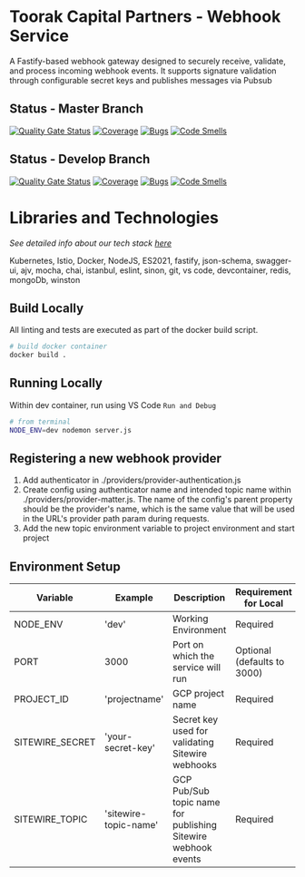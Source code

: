 # Toorak Capital Partners - Webhook Service
A Fastify-based webhook gateway designed to securely receive, validate, and process incoming webhook events. It supports signature validation through configurable secret keys and publishes messages via Pubsub

## Status - Master Branch
[![Quality Gate Status](https://sonarqube.roemanu.io/api/project_badges/measure?project=Toorak-Capital_webhook-service_AYd6CvDVK-P1eLUtLYNc&metric=alert_status&token=sqb_ad50d4de19c40c19ee44411fa366b4c099801299)](https://sonarqube.roemanu.io/dashboard?id=Toorak-Capital_webhook-service_AYd6CvDVK-P1eLUtLYNc)
[![Coverage](https://sonarqube.roemanu.io/api/project_badges/measure?project=Toorak-Capital_webhook-service_AYd6CvDVK-P1eLUtLYNc&metric=coverage&token=sqb_ad50d4de19c40c19ee44411fa366b4c099801299)](https://sonarqube.roemanu.io/dashboard?id=Toorak-Capital_webhook-service_AYd6CvDVK-P1eLUtLYNc)
[![Bugs](https://sonarqube.roemanu.io/api/project_badges/measure?project=Toorak-Capital_webhook-service_AYd6CvDVK-P1eLUtLYNc&metric=bugs&token=sqb_ad50d4de19c40c19ee44411fa366b4c099801299)](https://sonarqube.roemanu.io/dashboard?id=Toorak-Capital_webhook-service_AYd6CvDVK-P1eLUtLYNc)
[![Code Smells](https://sonarqube.roemanu.io/api/project_badges/measure?project=Toorak-Capital_webhook-service_AYd6CvDVK-P1eLUtLYNc&metric=code_smells&token=sqb_ad50d4de19c40c19ee44411fa366b4c099801299)](https://sonarqube.roemanu.io/dashboard?id=Toorak-Capital_webhook-service_AYd6CvDVK-P1eLUtLYNc)

## Status - Develop Branch
[![Quality Gate Status](https://sonarqube.roemanu.io/api/project_badges/measure?branch=develop&project=Toorak-Capital_webhook-service_AYd6CvDVK-P1eLUtLYNc&metric=alert_status&token=sqb_ad50d4de19c40c19ee44411fa366b4c099801299)](https://sonarqube.roemanu.io/dashboard?id=Toorak-Capital_webhook-service_AYd6CvDVK-P1eLUtLYNc&branch=develop)
[![Coverage](https://sonarqube.roemanu.io/api/project_badges/measure?branch=develop&project=Toorak-Capital_webhook-service_AYd6CvDVK-P1eLUtLYNc&metric=coverage&token=sqb_ad50d4de19c40c19ee44411fa366b4c099801299)](https://sonarqube.roemanu.io/dashboard?id=Toorak-Capital_webhook-service_AYd6CvDVK-P1eLUtLYNc&branch=develop)
[![Bugs](https://sonarqube.roemanu.io/api/project_badges/measure?branch=develop&project=Toorak-Capital_webhook-service_AYd6CvDVK-P1eLUtLYNc&metric=bugs&token=sqb_ad50d4de19c40c19ee44411fa366b4c099801299)](https://sonarqube.roemanu.io/dashboard?id=Toorak-Capital_webhook-service_AYd6CvDVK-P1eLUtLYNc&branch=develop)
[![Code Smells](https://sonarqube.roemanu.io/api/project_badges/measure?branch=develop&project=Toorak-Capital_webhook-service_AYd6CvDVK-P1eLUtLYNc&metric=code_smells&token=sqb_ad50d4de19c40c19ee44411fa366b4c099801299)](https://sonarqube.roemanu.io/dashboard?id=Toorak-Capital_webhook-service_AYd6CvDVK-P1eLUtLYNc&branch=develop)

# Libraries and Technologies
*See detailed info about our tech stack [here](docs/libraries-and-technologies.md)*

Kubernetes, Istio, Docker, NodeJS, ES2021, fastify, json-schema, swagger-ui, ajv, mocha, chai, istanbul, eslint, sinon, git, vs code, devcontainer, redis, mongoDb, winston

## Build Locally
All linting and tests are executed as part of the docker build script.
``` bash
# build docker container
docker build .
```

## Running Locally
Within dev container, run using VS Code `Run and Debug`
``` bash
# from terminal
NODE_ENV=dev nodemon server.js
```

## Registering a new webhook provider
1. Add authenticator in ./providers/provider-authentication.js
2. Create config using authenticator name and intended topic name within ./providers/provider-matter.js. The name of the config's parent property should be the provider's name, which is the same value that will be used in the URL's provider path param during requests.
3. Add the new topic environment variable to project environment and start project


## Environment Setup
Variable | Example | Description | Requirement for Local
--- | --- | --- | ---
NODE_ENV | 'dev' | Working Environment | Required
PORT | 3000 | Port on which the service will run | Optional (defaults to 3000)
PROJECT_ID | 'projectname' | GCP project name | Required
SITEWIRE_SECRET | 'your-secret-key' | Secret key used for validating Sitewire webhooks | Required
SITEWIRE_TOPIC | 'sitewire-topic-name' | GCP Pub/Sub topic name for publishing Sitewire webhook events | Required